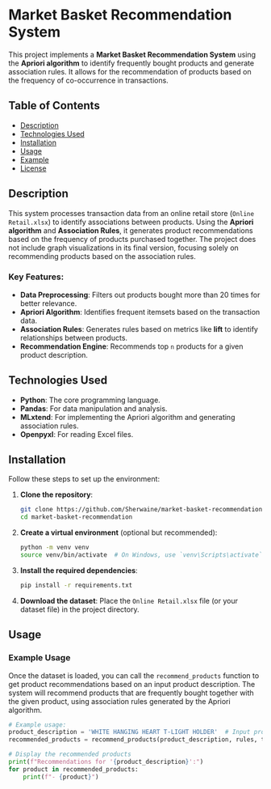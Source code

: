 # Market Basket Recommendation System

This project implements a **Market Basket Recommendation System** using the **Apriori algorithm** to identify frequently bought products and generate association rules. It allows for the recommendation of products based on the frequency of co-occurrence in transactions.

## Table of Contents

- [Description](#description)
- [Technologies Used](#technologies-used)
- [Installation](#installation)
- [Usage](#usage)
- [Example](#example)
- [License](#license)

## Description

This system processes transaction data from an online retail store (`Online Retail.xlsx`) to identify associations between products. Using the **Apriori algorithm** and **Association Rules**, it generates product recommendations based on the frequency of products purchased together. The project does not include graph visualizations in its final version, focusing solely on recommending products based on the association rules.

### Key Features:
- **Data Preprocessing**: Filters out products bought more than 20 times for better relevance.
- **Apriori Algorithm**: Identifies frequent itemsets based on the transaction data.
- **Association Rules**: Generates rules based on metrics like **lift** to identify relationships between products.
- **Recommendation Engine**: Recommends top `n` products for a given product description.

## Technologies Used

- **Python**: The core programming language.
- **Pandas**: For data manipulation and analysis.
- **MLxtend**: For implementing the Apriori algorithm and generating association rules.
- **Openpyxl**: For reading Excel files.

## Installation

Follow these steps to set up the environment:

1. **Clone the repository**:
    ```bash
    git clone https://github.com/Sherwaine/market-basket-recommendation.git
    cd market-basket-recommendation
    ```

2. **Create a virtual environment** (optional but recommended):
    ```bash
    python -m venv venv
    source venv/bin/activate  # On Windows, use `venv\Scripts\activate`
    ```

3. **Install the required dependencies**:
    ```bash
    pip install -r requirements.txt
    ```

4. **Download the dataset**: Place the `Online Retail.xlsx` file (or your dataset file) in the project directory.

## Usage

### Example Usage

Once the dataset is loaded, you can call the `recommend_products` function to get product recommendations based on an input product description. The system will recommend products that are frequently bought together with the given product, using association rules generated by the Apriori algorithm.

```python
# Example usage:
product_description = 'WHITE HANGING HEART T-LIGHT HOLDER'  # Input product
recommended_products = recommend_products(product_description, rules, top_n=5)

# Display the recommended products
print(f"Recommendations for '{product_description}':")
for product in recommended_products:
    print(f"- {product}")
